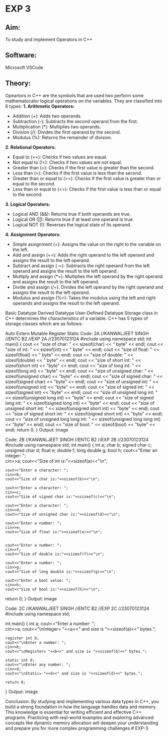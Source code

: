 # EXP 3
## Aim:
To study and implement Operators in C++

## Software:
Microsoft VSCode

## Theory:
 Opeartors in C++ are the symbols that are used two perform some mathematocalor logical operations on the variables.
They are classified into 6 types:
**1. Arithmetic Operators:**
+ Addition (+): Adds two operands.
+ Subtraction (-): Subtracts the second operand from the first.
+ Multiplication (*): Multiplies two operands.
+ Division (/): Divides the first operand by the second.
+ Modulus (%): Returns the remainder of division.

**2. Relational Operators:**
+ Equal to (==): Checks if two values are equal.
+ Not equal to (!=): Checks if two values are not equal.
+ Greater than (>): Checks if the first value is greater than the second.
+ Less than (<): Checks if the first value is less than the second.
+ Greater than or equal to (>=): Checks if the first value is greater than or equal to the second.
+ Less than or equal to (<=): Checks if the first value is less than or equal to the second.

**3. Logical Operators:**
+ Logical AND (&&): Returns true if both operands are true.
+ Logical OR (||): Returns true if at least one operand is true.
+ Logical NOT (!): Reverses the logical state of its operand.

**4. Assignment Operators:**
+ Simple assignment (=): Assigns the value on the right to the variable on the left.
+ Add and assign (+=): Adds the right operand to the left operand and assigns the result to the left operand.
+ Subtract and assign (-=): Subtracts the right operand from the left operand and assigns the result to the left operand.
+ Multiply and assign (*=): Multiplies the left operand by the right operand and assigns the result to the left operand.
+ Divide and assign (/=): Divides the left operand by the right operand and assigns the result to the left operand.
+ Modulus and assign (%=): Takes the modulus using the left and right operands and assigns the result to the left operand.







Basic Datatype
Derived Datatype
User-Defined Datatype
Storage class in C++ determines the characteristics of a variable. C++ has 5 types of storage classes which are as follows:

Auto
Extern
Mutable
Register
Static
Code: 2A
//KANWALJEET SINGH
//ENTC B2
//EXP 2A
//23070123124
#include <iostream>
using namespace std;
int main() {
    cout << "size of char: " << sizeof(char) << " byte" << endl;
    cout << "size of int: " << sizeof(int) << " byte" << endl;
    cout << "size of float: " << sizeof(float) << " byte" << endl;
    cout << "size of double: " << sizeof(double) << " byte" << endl;
    cout << "size of short int: " << sizeof(short int) << "byte" << endl;
    cout << "size of long int: " << sizeof(long int) << "byte" << endl;
    cout << "size of unsigned char: " << sizeof(unsigned char) << "byte" << endl;
    cout << "size of signed char: " << sizeof(signed char) << "byte" << endl;
    cout << "size of unsigned int: " << sizeof(unsigned int) << "byte" << endl;
    cout << "size of signed int: " << sizeof(signed int) << "byte" << endl;
    cout << "size of unsigned long int: " << sizeof(unsigned long int) << "byte" << endl;
    cout << "size of signed long int: " << sizeof(signed long int) << "byte" << endl;
    cout << "size of unsigned short int: " << sizeof(unsigned short int) << "byte" << endl;
    cout << "size of signed short int: " << sizeof(signed short int) << "byte" << endl;
    cout << "size of unsigned long long int: " << sizeof(unsigned long long int) << "byte" << endl;
    cout << "size of bool: " << sizeof(bool) << "byte" << endl;
    return 0;
}
Output:
image

Code: 2B
//KANWALJEET SINGH
//ENTC B2
//EXP 2B
//23070123124
#include<iostream>
using namespace std;
int main() {
    int a;
    char b;
    signed char c;
    unsigned char d;
    float e;
    double f;
    long double g;
    bool h;
    cout<<"Enter an integer: ";                     
    cin>>a;
    cout<<"Size of int is:"<<sizeof(a)<<"\n";        

    cout<<"Enter a character: ";                   
    cin>>b;
    cout<<"Size of char is:"<<sizeof(b)<<"\n";        

    cout<<"Enter a character: ";                    
    cin>>c;
    cout<<"Size of signed char is:"<<sizeof(c)<<"\n";     

    cout<<"Enter a character: ";                        
    cin>>d;
    cout<<"Size of unsigned char is:"<<sizeof(d)<<"\n";  

    cout<<"Enter a number: ";                             
    cin>>e;
    cout<<"Size of float is:"<<sizeof(e)<<"\n";           
    

    cout<<"Enter a number: ";                            
    cin>>f;
    cout<<"Size of double is:"<<sizeof(f)<<"\n";         

    cout<<"Enter a number: ";                           
    cin>>g;
    cout<<"Size of long double is:"<<sizeof(g)<<"\n";   

    cout<<"Enter a bool value: ";                      
    cin>>h;
    cout<<"Size of bool is:"<<sizeof(h)<<"\n";            
return 0;
}
Output:
image

Code: 2C
//KANWALJEET SINGH
//ENTC B2
//EXP 2C
//23070123124
#include<iostream>
using namespace std;

int main() {
    int a;
    cout<<"Enter a number: ";                       
    cin>>a;
    cout<<"\nInteger= "<<a<<" and size is "<<sizeof(a)<<" bytes.";  

    register int b;
    cout<<"\nEnter a number: ";                                     
    cin>>b;
    cout<<"\nRegister= "<<b<<" and size is "<<sizeof(b)<<" bytes.";   

    static int d;
    cout<<"\nEnter any number: ";                                      
    cin>>d;
    cout<<"\nStatic= "<<d<<" and size is "<<sizeof(d)<<" bytes.";      

    return 0;
}
Output:
image

Conclusion:
By studying and implementing various data types in C++, you build a strong foundation in how the language handles data and memory. This knowledge is essential for writing efficient and effective C++ programs. Practicing with real-world examples and exploring advanced concepts like dynamic memory allocation will deepen your understanding and prepare you for more complex programming challenges.# EXP-3
